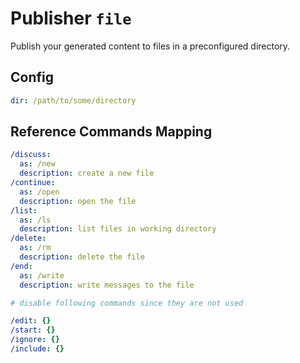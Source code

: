 # Publisher `file`

Publish your generated content to files in a preconfigured directory.

## Config

```yaml
dir: /path/to/some/directory
```

## Reference Commands Mapping

```yaml
/discuss:
  as: /new
  description: create a new file
/continue:
  as: /open
  description: open the file
/list:
  as: /ls
  description: list files in working directory
/delete:
  as: /rm
  description: delete the file
/end:
  as: /write
  description: write messages to the file

# disable following commands since they are not used

/edit: {}
/start: {}
/ignore: {}
/include: {}
```
